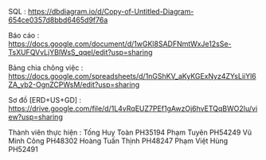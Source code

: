 SQL : 
https://dbdiagram.io/d/Copy-of-Untitled-Diagram-654ce0357d8bbd6465d9f76a

Báo cáo : 
https://docs.google.com/document/d/1wGKl8SADFNmtWxJe12sSe-TsXUFQVvLjYBlWsS_qqeI/edit?usp=sharing

Bảng chia chông việc : 
https://docs.google.com/spreadsheets/d/1nGShKV_aKyKGExNyz4ZYsLiiYl6ZA_yb2-OgnZCPWsM/edit?usp=sharing

Sơ đồ [ERD+US+GD] :
https://drive.google.com/file/d/1L4vRqEUZ7PEf1gAwzOj6hvETQqBWO2Iu/view?usp=sharing

Thành viên thực hiện :
Tống Huy Toàn                  PH35194
Phạm Tuyên                       PH54249
Vũ Minh Công                   PH48302
Hoàng Tuấn Thịnh             PH48247
Phạm Việt Hùng                 PH52491

